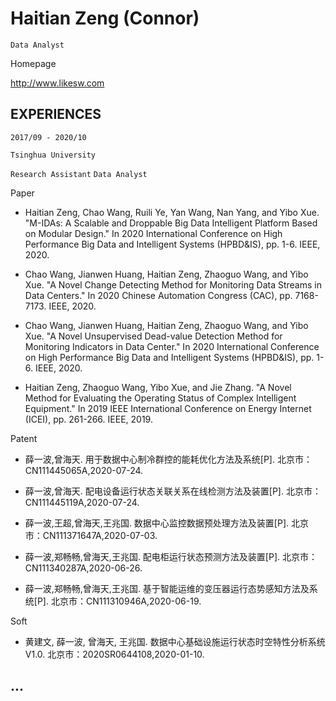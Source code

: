 # Haitian Zeng  (Connor)

`Data Analyst`  

Homepage

http://www.likesw.com 


## EXPERIENCES

`2017/09 - 2020/10` 

`Tsinghua University` 

`Research Assistant` `Data Analyst`


Paper

- Haitian Zeng, Chao Wang, Ruili Ye, Yan Wang, Nan Yang, and Yibo Xue. "M-IDAs: A Scalable and Droppable Big Data Intelligent Platform Based on Modular Design." In 2020 International Conference on High Performance Big Data and Intelligent Systems (HPBD&IS), pp. 1-6. IEEE, 2020.

- Chao Wang, Jianwen Huang, Haitian Zeng, Zhaoguo Wang, and Yibo Xue. "A Novel Change Detecting Method for Monitoring Data Streams in Data Centers." In 2020 Chinese Automation Congress (CAC), pp. 7168-7173. IEEE, 2020.

- Chao Wang, Jianwen Huang, Haitian Zeng, Zhaoguo Wang, and Yibo Xue. "A Novel Unsupervised Dead-value Detection Method for Monitoring Indicators in Data Center." In 2020 International Conference on High Performance Big Data and Intelligent Systems (HPBD&IS), pp. 1-6. IEEE, 2020.

- Haitian Zeng, Zhaoguo Wang, Yibo Xue, and Jie Zhang. "A Novel Method for Evaluating the Operating Status of Complex Intelligent Equipment." In 2019 IEEE International Conference on Energy Internet (ICEI), pp. 261-266. IEEE, 2019.


Patent

- 薛一波,曾海天. 用于数据中心制冷群控的能耗优化方法及系统[P]. 北京市：CN111445065A,2020-07-24.

- 薛一波,曾海天. 配电设备运行状态关联关系在线检测方法及装置[P]. 北京市：CN111445119A,2020-07-24.

- 薛一波,王超,曾海天,王兆国. 数据中心监控数据预处理方法及装置[P]. 北京市：CN111371647A,2020-07-03.

- 薛一波,郑畅畅,曾海天,王兆国. 配电柜运行状态预测方法及装置[P]. 北京市：CN111340287A,2020-06-26.

- 薛一波,郑畅畅,曾海天,王兆国. 基于智能运维的变压器运行态势感知方法及系统[P]. 北京市：CN111310946A,2020-06-19.


Soft

- 黄建文, 薛一波, 曾海天, 王兆国. 数据中心基础设施运行状态时空特性分析系统V1.0. 北京市：2020SR0644108,2020-01-10.


## ...



